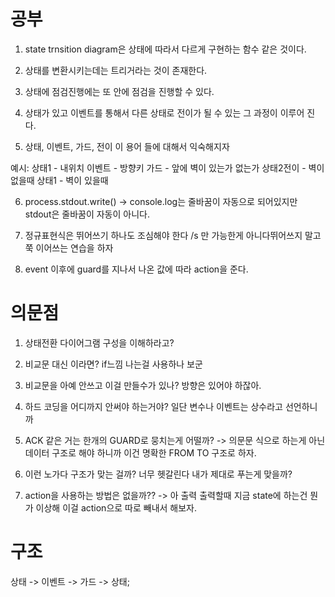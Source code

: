 # 공부

1. state trnsition diagram은 상태에 따라서 다르게 구현하는 함수 같은 것이다.

2. 상태를 변환시키는데는 트리거라는 것이 존재한다. 

3. 상태에 점검진행에는 또 안에 점검을 진행할 수 있다. 

4. 상태가 있고 이벤트를 통해서 다른 상태로 전이가 될 수 있는 그 과정이 이루어 진다. 

5. 상태, 이벤트, 가드, 전이 이 용어 들에 대해서 익숙해지자

예시: 
  상태1 - 내위치 
  이벤트 - 방향키
  가드 - 앞에 벽이 있는가 없는가
  상태2전이 - 벽이 없을때
  상태1 - 벽이 있을때

6. process.stdout.write() 
  -> console.log는 줄바꿈이 자동으로 되어있지만 stdout은 줄바꿈이 자동이 아니다.

7. 정규표현식은 뛰어쓰기 하나도 조심해야 한다 /s 만 가능한게 아니다뛰어쓰지 말고 쭉 이어쓰는 연습을 하자

8. event 이후에 guard를 지나서 나온 값에 따라 action을 준다.

# 의문점

1. 상태전환 다이어그램 구성을 이해하라고? 

2. 비교문 대신 이라면? if느낌 나는걸 사용하나 보군

3. 비교문을 아예 안쓰고 이걸 만들수가 있나? 방향은 있어야 하잖아.

4. 하드 코딩을 어디까지 안써야 하는거야? 일단 변수나 이벤트는 상수라고 선언하니까 

5. ACK 같은 거는 한개의 GUARD로 뭉치는게 어떨까? -> 의문문 식으로 하는게 아닌 데이터 구조로 
해야 하니까 이건 명확한 FROM TO 구조로 하자.

6. 이런 노가다 구조가 맞는 걸까? 너무 헷갈린다 내가 제대로 푸는게 맞을까?

7. action을 사용하는 방법은 없을까?? -> 아 출력 출력할때 지금 state에 하는건 뭔가 이상해 이걸 action으로 따로 빼내서 해보자.

# 구조

상태 -> 이벤트 -> 가드 -> 상태;